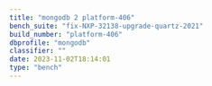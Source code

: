 ```yaml
---
title: "mongodb 2 platform-406"
bench_suite: "fix-NXP-32138-upgrade-quartz-2021"
build_number: "platform-406"
dbprofile: "mongodb"
classifier: ""
date: 2023-11-02T18:14:01
type: "bench"
---
```

